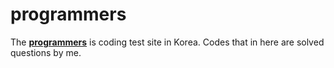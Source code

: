 # programmers

The **[programmers](https://programmers.co.kr/)** is coding test site in Korea.
Codes that in here are solved questions by me.
